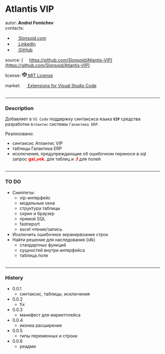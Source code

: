 # **Atlantis VIP**
autor: **Andrei Fomichev** <br>
contacts: <br>
- [<img src="https://slonsoid.com/favicon.ico" width="16" height="16" > Slonsoid.com](https://slonsoid.com/)
- [<img src="https://www.linkedin.com/favicon.ico" width="16" height="16" > LinkedIn](https://www.linkedin.com/in/slonsoid)
- [<img src="https://github.com/favicon.ico" width="16" height="16" > GitHub](https://github.com/Slonsoid)

source: [<img src="https://github.com/favicon.ico" width="16" height="16" > https://github.com/Slonsoid/Atlantis-VIP](https://github.com/Slonsoid/Atlantis-VIP)

license: [<svg aria-hidden="true" height="16" viewBox="0 0 16 16" version="1.1" width="16" data-view-component="true" class="octicon octicon-law mr-2">
    <path d="M8.75.75V2h.985c.304 0 .603.08.867.231l1.29.736c.038.022.08.033.124.033h2.234a.75.75 0 0 1 0 1.5h-.427l2.111 4.692a.75.75 0 0 1-.154.838l-.53-.53.529.531-.001.002-.002.002-.006.006-.006.005-.01.01-.045.04c-.21.176-.441.327-.686.45C14.556 10.78 13.88 11 13 11a4.498 4.498 0 0 1-2.023-.454 3.544 3.544 0 0 1-.686-.45l-.045-.04-.016-.015-.006-.006-.004-.004v-.001a.75.75 0 0 1-.154-.838L12.178 4.5h-.162c-.305 0-.604-.079-.868-.231l-1.29-.736a.245.245 0 0 0-.124-.033H8.75V13h2.5a.75.75 0 0 1 0 1.5h-6.5a.75.75 0 0 1 0-1.5h2.5V3.5h-.984a.245.245 0 0 0-.124.033l-1.289.737c-.265.15-.564.23-.869.23h-.162l2.112 4.692a.75.75 0 0 1-.154.838l-.53-.53.529.531-.001.002-.002.002-.006.006-.016.015-.045.04c-.21.176-.441.327-.686.45C4.556 10.78 3.88 11 3 11a4.498 4.498 0 0 1-2.023-.454 3.544 3.544 0 0 1-.686-.45l-.045-.04-.016-.015-.006-.006-.004-.004v-.001a.75.75 0 0 1-.154-.838L2.178 4.5H1.75a.75.75 0 0 1 0-1.5h2.234a.249.249 0 0 0 .125-.033l1.288-.737c.265-.15.564-.23.869-.23h.984V.75a.75.75 0 0 1 1.5 0Zm2.945 8.477c.285.135.718.273 1.305.273s1.02-.138 1.305-.273L13 6.327Zm-10 0c.285.135.718.273 1.305.273s1.02-.138 1.305-.273L3 6.327Z"></path>
</svg> MIT License](https://github.com/Slonsoid/Atlantis-VIP/blob/main/LICENSE)

market: [<img src ="https://code.visualstudio.com/favicon.ico" width="16" height="16" > Extensions for Visual Studio Code](https://marketplace.visualstudio.com/items?itemName=Slonsoid.Atlantis-VIP)
<br><br>

---
### **Description**
Добавляет в `VS Code` поддержку синтаксиса языка **`VIP`** средства разработки `Атлантис` системы `Галактика ERP`.

Реализовано:
- синтаксис Атлантис VIP
- таблицы Галактика ERP
- исключения, предупреждающие об ошибочном переносе в sql запрос <b style="color:red">gal_vek.</b> для таблиц и <b style="color:red">.f</b> для полей
<br><br>

---
### **TO DO**

- Сниппеты:
    - vip-интерфейс
    - модальные окна
    - структура таблицы
    - скрин и браузер
    - прямой SQL
    - fastreport
    - excel чтение/запись
- Исключить ошибочное экранирвоание строк
- Найти решение для наследования (idk)
    - стандартных функций
    - сущностей внутри интерфейса
    - таблица.поле
<br><br>

---
### **History**

- 0.0.1
    - синтаксис, таблицы, исключения
- 0.0.2
    - fix
- 0.0.3
    - манифест для маркетплейса
- 0.0.4
    - иконка расширения
- 0.0.5
    - типы переменных и строки
- 0.0.6
    - реадми

